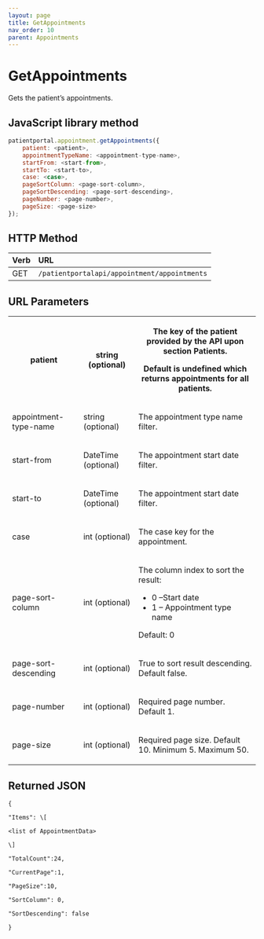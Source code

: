 ```yaml
---
layout: page
title: GetAppointments
nav_order: 10
parent: Appointments
---
```


# GetAppointments

Gets the patient’s appointments.

## JavaScript library method

```javascript
patientportal.appointment.getAppointments({
    patient: <patient>,
    appointmentTypeName: <appointment-type-name>,
    startFrom: <start-from>,
    startTo: <start-to>,
    case: <case>,
    pageSortColumn: <page-sort-column>,
    pageSortDescending: <page-sort-descending>,
    pageNumber: <page-number>,
    pageSize: <page-size>
});
```

## HTTP Method

| Verb | URL                                               |
|:-----|:--------------------------------------------------|
| GET | `/patientportalapi/appointment/appointments` |

## URL Parameters

<table><tbody><tr><th><p>patient</p></th><th><p>string (optional)</p></th><th><p>The key of the patient provided by the API upon section Patients.</p><p>Default is undefined which returns appointments for all patients.</p></th></tr><tr><td><p>appointment-type-name</p></td><td><p>string (optional)</p></td><td><p>The appointment type name filter.</p></td></tr><tr><td><p>start-from</p></td><td><p>DateTime (optional)</p></td><td><p>The appointment start date filter.</p></td></tr><tr><td><p>start-to</p></td><td><p>DateTime (optional)</p></td><td><p>The appointment start date filter.</p></td></tr><tr><td><p>case</p></td><td><p>int (optional)</p></td><td><p>The case key for the appointment.</p></td></tr><tr><td><p>page-sort-column</p></td><td><p>int (optional)</p></td><td><p>The column index to sort the result:</p><ul><li>0 –Start date</li><li>1 – Appointment type name</li></ul><p>Default: 0</p></td></tr><tr><td><p>page-sort-descending</p></td><td><p>int (optional)</p></td><td><p>True to sort result descending. Default false.</p></td></tr><tr><td><p>page-number</p></td><td><p>int (optional)</p></td><td><p>Required page number. Default 1.</p></td></tr><tr><td><p>page-size</p></td><td><p>int (optional)</p></td><td><p>Required page size. Default 10. Minimum 5. Maximum 50.</p></td></tr></tbody></table>

## Returned JSON

```
{

"Items": \[

<list of AppointmentData>

\]

"TotalCount":24,

"CurrentPage":1,

"PageSize":10,

"SortColumn": 0,

"SortDescending": false

}
```
